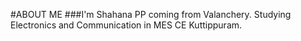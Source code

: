 #ABOUT ME 
###I'm Shahana PP coming from Valanchery. Studying Electronics and Communication in MES CE Kuttippuram.
